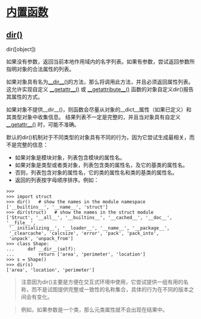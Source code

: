 # [内置函数](https://github.com/Summer-Felix/Develop/blob/master/Python/内置函数.md) #

## [dir()](http://python.usyiyi.cn/translate/python_352/library/functions.html) ##

dir([object])

如果没有参数，返回当前本地作用域内的名字列表。如果有参数，尝试返回参数所指明对象的合法属性的列表。

如果对象具有名为[\_\_dir\_\_()](http://python.usyiyi.cn/translate/python_352/reference/datamodel.html#object.__dir__)的方法，那么将调用此方法，并且必须返回属性列表。
这允许实现自定义
[\_\_getattr\_\_()](http://python.usyiyi.cn/translate/python_352/reference/datamodel.html#object.__getattr__)
或
[\_\_getattribute\_\_()](http://python.usyiyi.cn/translate/python_352/reference/datamodel.html#object.__getattribute__)
函数的对象自定义dir()报告其属性的方式。

如果对象不提供__dir__()，则函数会尽量从对象的__dict__属性（如果已定义）和其类型对象中收集信息。
结果列表不一定是完整的，并且当对象具有自定义
[\_\_getattr\_\_()](http://python.usyiyi.cn/translate/python_352/reference/datamodel.html#object.__getattr__)
时，可能不准确。

默认的dir()机制对于不同类型的对象具有不同的行为，因为它尝试生成最相关，而不是完整的信息：

* 如果对象是模块对象，列表包含模块的属性名。
* 如果对象是类型或者类对象，列表包含类的属性名，及它的基类的属性名。
* 否则，列表包含对象的属性名，它的类的属性名和类的基类的属性名。
* 返回的列表按字母顺序排序。例如：

```
>>>
>>> import struct
>>> dir()   # show the names in the module namespace
['__builtins__', '__name__', 'struct']
>>> dir(struct)   # show the names in the struct module 
['Struct', '__all__', '__builtins__', '__cached__', '__doc__', '__file__',
 '__initializing__', '__loader__', '__name__', '__package__',
 '_clearcache', 'calcsize', 'error', 'pack', 'pack_into',
 'unpack', 'unpack_from']
>>> class Shape:
...     def __dir__(self):
...         return ['area', 'perimeter', 'location']
>>> s = Shape()
>>> dir(s)
['area', 'location', 'perimeter']
```

> 注意因为dir()主要是方便在交互式环境中使用，它尝试提供一组有用的名称，而不是试图提供完整或一致性的名称集合，具体的行为在不同的版本之间会有变化。

> 例如，如果参数是一个类，那么元类属性就不会出现在结果中。